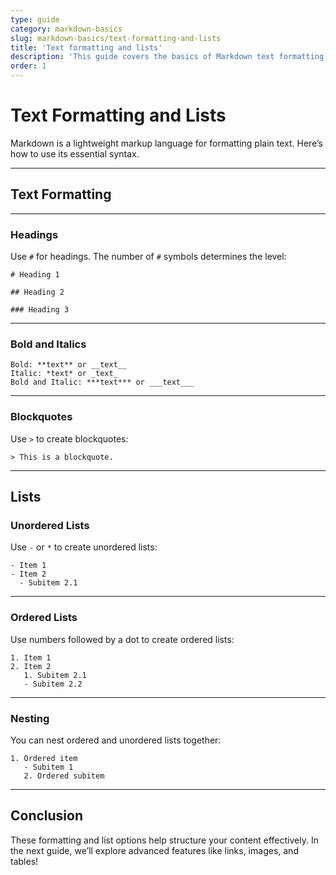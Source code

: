 ```yaml
---
type: guide
category: markdown-basics
slug: markdown-basics/text-formatting-and-lists
title: 'Text formatting and lists'
description: 'This guide covers the basics of Markdown text formatting and lists.'
order: 1
---
```


# Text Formatting and Lists

Markdown is a lightweight markup language for formatting plain text. Here’s how to use its essential syntax.

---

## Text Formatting

---

### Headings

Use `#` for headings. The number of `#` symbols determines the level:

```
# Heading 1

## Heading 2

### Heading 3
```

---

### Bold and Italics

```
Bold: **text** or __text__
Italic: *text* or _text_
Bold and Italic: ***text*** or ___text___
```

---

### Blockquotes

Use `>` to create blockquotes:

```
> This is a blockquote.
```

---

## Lists

### Unordered Lists

Use `-` or `*` to create unordered lists:

```
- Item 1
- Item 2
  - Subitem 2.1
```

---

### Ordered Lists

Use numbers followed by a dot to create ordered lists:

```
1. Item 1
2. Item 2
   1. Subitem 2.1
   - Subitem 2.2
```

---

### Nesting

You can nest ordered and unordered lists together:

```
1. Ordered item
   - Subitem 1
   2. Ordered subitem
```

---

## Conclusion

These formatting and list options help structure your content effectively. In the next guide, we’ll explore advanced features like links, images, and tables!
